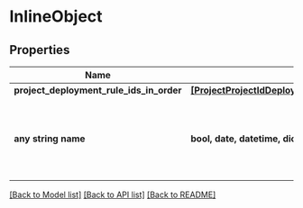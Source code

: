 # InlineObject


## Properties
Name | Type | Description | Notes
------------ | ------------- | ------------- | -------------
**project_deployment_rule_ids_in_order** | [**[ProjectProjectIdDeploymentRuleOrderProjectDeploymentRuleIdsInOrder]**](ProjectProjectIdDeploymentRuleOrderProjectDeploymentRuleIdsInOrder.md) |  | [optional] 
**any string name** | **bool, date, datetime, dict, float, int, list, str, none_type** | any string name can be used but the value must be the correct type | [optional]

[[Back to Model list]](../README.md#documentation-for-models) [[Back to API list]](../README.md#documentation-for-api-endpoints) [[Back to README]](../README.md)


